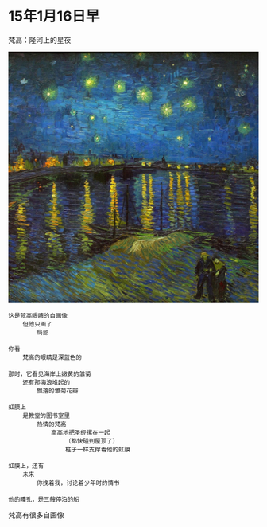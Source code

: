 

# 15年1月16日早

梵高：隆河上的星夜

![Starry](vincent/starry_Rhone2.jpg)

	这是梵高眼睛的自画像
		但他只画了
			局部
	
	你看
		梵高的眼睛是深蓝色的

	那时，它看见海岸上嫩黄的雏菊
    	还有那海浪堆起的
			飘落的雏菊花瓣
	
	虹膜上
		是教堂的图书室里
			热情的梵高
				高高地把圣经摞在一起					 
					（都快碰到屋顶了）
					柱子一样支撑着他的虹膜

	虹膜上，还有
		未来
			你挽着我，讨论着少年时的情书

	他的瞳孔，是三艘停泊的船

	
梵高有很多自画像